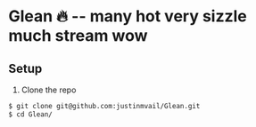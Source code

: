 # Glean 🔥 -- many hot very sizzle much stream wow 

## Setup
 1. Clone the repo
```bash
$ git clone git@github.com:justinmvail/Glean.git
$ cd Glean/
```
